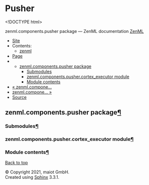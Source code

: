 # Pusher

&lt;!DOCTYPE html&gt;

zenml.components.pusher package — ZenML documentation  [ZenML](https://github.com/maiot-io/zenml/tree/0fca34f6616b273418e2980345bafb695e3c6d88/docs/sphinx_docs/_build/html/index.html)

*  [Site](https://github.com/maiot-io/zenml/tree/0fca34f6616b273418e2980345bafb695e3c6d88/docs/sphinx_docs/_build/html/index.html)
  * Contents:
    * [zenml](https://github.com/maiot-io/zenml/tree/0fca34f6616b273418e2980345bafb695e3c6d88/docs/sphinx_docs/_build/html/modules.html)
*  [Page](zenml.components.pusher.md)
  * * [zenml.components.pusher package](zenml.components.pusher.md)
      * [Submodules](zenml.components.pusher.md#submodules)
      * [zenml.components.pusher.cortex\_executor module](zenml.components.pusher.md#zenml-components-pusher-cortex-executor-module)
      * [Module contents](zenml.components.pusher.md#module-contents)
* [ « zenml.compone...](https://github.com/maiot-io/zenml/tree/0fca34f6616b273418e2980345bafb695e3c6d88/docs/sphinx_docs/_build/html/zenml.components.evaluator.html)
* [ zenml.compone... »](zenml.components.sequencer.md)
*  [Source](https://github.com/maiot-io/zenml/tree/0fca34f6616b273418e2980345bafb695e3c6d88/docs/sphinx_docs/_build/html/_sources/zenml.components.pusher.rst.txt)

## zenml.components.pusher package[¶](zenml.components.pusher.md#zenml-components-pusher-package)

### Submodules[¶](zenml.components.pusher.md#submodules)

### zenml.components.pusher.cortex\_executor module[¶](zenml.components.pusher.md#zenml-components-pusher-cortex-executor-module)

### Module contents[¶](zenml.components.pusher.md#module-contents)

 [Back to top](zenml.components.pusher.md)

 © Copyright 2021, maiot GmbH.  
 Created using [Sphinx](http://sphinx-doc.org/) 3.3.1.  


